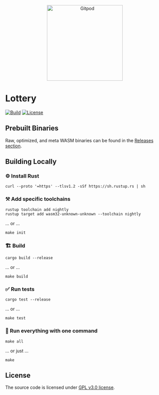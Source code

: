 <p align="center">
  <a href="https://gitpod.io/#https://github.com/gear-academy/lottery" target="_blank">
    <img src="https://gitpod.io/button/open-in-gitpod.svg" width="240" alt="Gitpod">
  </a>
</p>

# Lottery

[![Build][build_badge]][build_href]
[![License][lic_badge]][lic_href]

[build_badge]: https://github.com/gear-academy/lottery/workflows/Build/badge.svg
[build_href]: https://github.com/gear-academy/lottery/actions/workflows/build.yml

[lic_badge]: https://img.shields.io/badge/License-GPL%203.0-success
[lic_href]: https://github.com/gear-academy/lottery/blob/master/LICENSE

## Prebuilt Binaries

Raw, optimized, and meta WASM binaries can be found in the [Releases section](https://github.com/gear-academy/lottery/releases/tag/build).

## Building Locally

### ⚙️ Install Rust

```shell
curl --proto '=https' --tlsv1.2 -sSf https://sh.rustup.rs | sh
```

### ⚒️ Add specific toolchains

```shell
rustup toolchain add nightly
rustup target add wasm32-unknown-unknown --toolchain nightly
```

... or ...

```shell
make init
```

### 🏗️ Build

```shell
cargo build --release
```

... or ...

```shell
make build
```

### ✅ Run tests

```shell
cargo test --release
```

... or ...

```shell
make test
```

### 🚀 Run everything with one command

```shell
make all
```

... or just ...

```shell
make
```

## License

The source code is licensed under [GPL v3.0 license](LICENSE).
